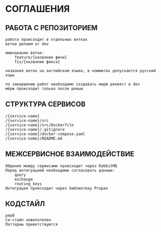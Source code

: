 # СОГЛАШЕНИЯ

## РАБОТА С РЕПОЗИТОРИЕМ

    работа происходит в отдельных ветках
    ветки делаем от dev

    именование веток: 
        feature/{название фичи}
        fix/{название фикса}
    
    названия веток на английском языке, в коммитах допускается русский язык

    по завершению работ необходимо создавать мерж реквест в dev
    мёрж происходит только после ревью

## СТРУКТУРА СЕРВИСОВ

    /{service-name}
    /{service-name}/src
    /{service-name}/src/Dockerfile
    /{service-name}/.gitignore
    /{service-name}/docker-compose.yaml
    /{service-name}/README.md

## МЕЖСЕРВИСНОЕ ВЗАИМОДЕЙСТВИЕ

    Общение между сервисами происходит через RabbitMQ
    Перед интеграцией необходимо согласовать данные:
        query
        exchange
        routing_keys
    Интеграция происходит через библиотеку Propan

## КОДСТАЙЛ

    pep8
    Си-стайл нежелателен
    Паттерны приветствуются